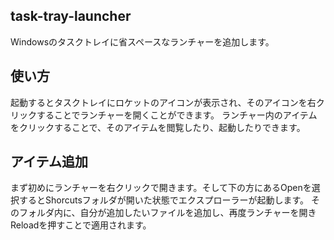 ## task-tray-launcher
Windowsのタスクトレイに省スペースなランチャーを追加します。
## 使い方
起動するとタスクトレイにロケットのアイコンが表示され、そのアイコンを右クリックすることでランチャーを開くことができます。
ランチャー内のアイテムをクリックすることで、そのアイテムを閲覧したり、起動したりできます。
## アイテム追加
まず初めにランチャーを右クリックで開きます。そして下の方にあるOpenを選択するとShorcutsフォルダが開いた状態でエクスプローラーが起動します。
そのフォルダ内に、自分が追加したいファイルを追加し、再度ランチャーを開きReloadを押すことで適用されます。
